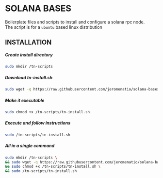 # SOLANA BASES

Boilerplate files and scripts to install and configure a solana rpc node. \
The script is for a `ubuntu` based linux distribution

## INSTALLATION

##### Create install directory
```bash
sudo mkdir /tn-scripts
```

##### Download tn-install.sh
```bash
sudo wget -q https://raw.githubusercontent.com/jeromenatio/solana-bases/main/tn-install.sh -O /tn-scripts/tn-install.sh
```

##### Make it executable
```bash
sudo chmod +x /tn-scripts/tn-install.sh
```

##### Execute and follow instructions
```bash
sudo /tn-scripts/tn-install.sh
```

##### All in a single command
```bash
sudo mkdir /tn-scripts \
&& sudo wget -q https://raw.githubusercontent.com/jeromenatio/solana-bases/main/tn-install.sh -O /tn-scripts/tn-install.sh \
&& sudo chmod +x /tn-scripts/tn-install.sh \
&& sudo /tn-scripts/tn-install.sh
```